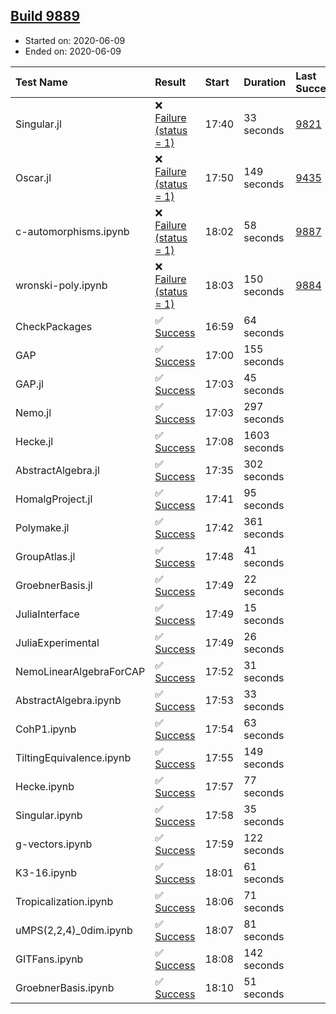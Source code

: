 ## [Build 9889](https://oscarci.mathematik.uni-kl.de/job/oscar/9889/)

* Started on: 2020-06-09
* Ended on: 2020-06-09

| Test Name    | Result | Start | Duration | Last Success | First Failure |
|:-------------|:-------|:------|:---------|:-------------|:--------------|
| Singular.jl | ❌ [Failure (status = 1)](https://oscarci.mathematik.uni-kl.de/job/oscar/9889/artifact/logs/build-9889/Singular.jl.log) | 17:40 | 33 seconds | [9821](https://oscarci.mathematik.uni-kl.de/job/oscar/9821/) | [9822](https://oscarci.mathematik.uni-kl.de/job/oscar/9822/) |
| Oscar.jl | ❌ [Failure (status = 1)](https://oscarci.mathematik.uni-kl.de/job/oscar/9889/artifact/logs/build-9889/Oscar.jl.log) | 17:50 | 149 seconds | [9435](https://oscarci.mathematik.uni-kl.de/job/oscar/9435/) | [9436](https://oscarci.mathematik.uni-kl.de/job/oscar/9436/) |
| c-automorphisms.ipynb | ❌ [Failure (status = 1)](https://oscarci.mathematik.uni-kl.de/job/oscar/9889/artifact/logs/build-9889/c-automorphisms.ipynb.log) | 18:02 | 58 seconds | [9887](https://oscarci.mathematik.uni-kl.de/job/oscar/9887/) | [9888](https://oscarci.mathematik.uni-kl.de/job/oscar/9888/) |
| wronski-poly.ipynb | ❌ [Failure (status = 1)](https://oscarci.mathematik.uni-kl.de/job/oscar/9889/artifact/logs/build-9889/wronski-poly.ipynb.log) | 18:03 | 150 seconds | [9884](https://oscarci.mathematik.uni-kl.de/job/oscar/9884/) | [9885](https://oscarci.mathematik.uni-kl.de/job/oscar/9885/) |
| CheckPackages | ✅ [Success](https://oscarci.mathematik.uni-kl.de/job/oscar/9889/artifact/logs/build-9889/CheckPackages.log) | 16:59 | 64 seconds |  |  |
| GAP | ✅ [Success](https://oscarci.mathematik.uni-kl.de/job/oscar/9889/artifact/logs/build-9889/GAP.log) | 17:00 | 155 seconds |  |  |
| GAP.jl | ✅ [Success](https://oscarci.mathematik.uni-kl.de/job/oscar/9889/artifact/logs/build-9889/GAP.jl.log) | 17:03 | 45 seconds |  |  |
| Nemo.jl | ✅ [Success](https://oscarci.mathematik.uni-kl.de/job/oscar/9889/artifact/logs/build-9889/Nemo.jl.log) | 17:03 | 297 seconds |  |  |
| Hecke.jl | ✅ [Success](https://oscarci.mathematik.uni-kl.de/job/oscar/9889/artifact/logs/build-9889/Hecke.jl.log) | 17:08 | 1603 seconds |  |  |
| AbstractAlgebra.jl | ✅ [Success](https://oscarci.mathematik.uni-kl.de/job/oscar/9889/artifact/logs/build-9889/AbstractAlgebra.jl.log) | 17:35 | 302 seconds |  |  |
| HomalgProject.jl | ✅ [Success](https://oscarci.mathematik.uni-kl.de/job/oscar/9889/artifact/logs/build-9889/HomalgProject.jl.log) | 17:41 | 95 seconds |  |  |
| Polymake.jl | ✅ [Success](https://oscarci.mathematik.uni-kl.de/job/oscar/9889/artifact/logs/build-9889/Polymake.jl.log) | 17:42 | 361 seconds |  |  |
| GroupAtlas.jl | ✅ [Success](https://oscarci.mathematik.uni-kl.de/job/oscar/9889/artifact/logs/build-9889/GroupAtlas.jl.log) | 17:48 | 41 seconds |  |  |
| GroebnerBasis.jl | ✅ [Success](https://oscarci.mathematik.uni-kl.de/job/oscar/9889/artifact/logs/build-9889/GroebnerBasis.jl.log) | 17:49 | 22 seconds |  |  |
| JuliaInterface | ✅ [Success](https://oscarci.mathematik.uni-kl.de/job/oscar/9889/artifact/logs/build-9889/JuliaInterface.log) | 17:49 | 15 seconds |  |  |
| JuliaExperimental | ✅ [Success](https://oscarci.mathematik.uni-kl.de/job/oscar/9889/artifact/logs/build-9889/JuliaExperimental.log) | 17:49 | 26 seconds |  |  |
| NemoLinearAlgebraForCAP | ✅ [Success](https://oscarci.mathematik.uni-kl.de/job/oscar/9889/artifact/logs/build-9889/NemoLinearAlgebraForCAP.log) | 17:52 | 31 seconds |  |  |
| AbstractAlgebra.ipynb | ✅ [Success](https://oscarci.mathematik.uni-kl.de/job/oscar/9889/artifact/logs/build-9889/AbstractAlgebra.ipynb.log) | 17:53 | 33 seconds |  |  |
| CohP1.ipynb | ✅ [Success](https://oscarci.mathematik.uni-kl.de/job/oscar/9889/artifact/logs/build-9889/CohP1.ipynb.log) | 17:54 | 63 seconds |  |  |
| TiltingEquivalence.ipynb | ✅ [Success](https://oscarci.mathematik.uni-kl.de/job/oscar/9889/artifact/logs/build-9889/TiltingEquivalence.ipynb.log) | 17:55 | 149 seconds |  |  |
| Hecke.ipynb | ✅ [Success](https://oscarci.mathematik.uni-kl.de/job/oscar/9889/artifact/logs/build-9889/Hecke.ipynb.log) | 17:57 | 77 seconds |  |  |
| Singular.ipynb | ✅ [Success](https://oscarci.mathematik.uni-kl.de/job/oscar/9889/artifact/logs/build-9889/Singular.ipynb.log) | 17:58 | 35 seconds |  |  |
| g-vectors.ipynb | ✅ [Success](https://oscarci.mathematik.uni-kl.de/job/oscar/9889/artifact/logs/build-9889/g-vectors.ipynb.log) | 17:59 | 122 seconds |  |  |
| K3-16.ipynb | ✅ [Success](https://oscarci.mathematik.uni-kl.de/job/oscar/9889/artifact/logs/build-9889/K3-16.ipynb.log) | 18:01 | 61 seconds |  |  |
| Tropicalization.ipynb | ✅ [Success](https://oscarci.mathematik.uni-kl.de/job/oscar/9889/artifact/logs/build-9889/Tropicalization.ipynb.log) | 18:06 | 71 seconds |  |  |
| uMPS(2,2,4)_0dim.ipynb | ✅ [Success](https://oscarci.mathematik.uni-kl.de/job/oscar/9889/artifact/logs/build-9889/uMPS-2-2-4-_0dim.ipynb.log) | 18:07 | 81 seconds |  |  |
| GITFans.ipynb | ✅ [Success](https://oscarci.mathematik.uni-kl.de/job/oscar/9889/artifact/logs/build-9889/GITFans.ipynb.log) | 18:08 | 142 seconds |  |  |
| GroebnerBasis.ipynb | ✅ [Success](https://oscarci.mathematik.uni-kl.de/job/oscar/9889/artifact/logs/build-9889/GroebnerBasis.ipynb.log) | 18:10 | 51 seconds |  |  |
